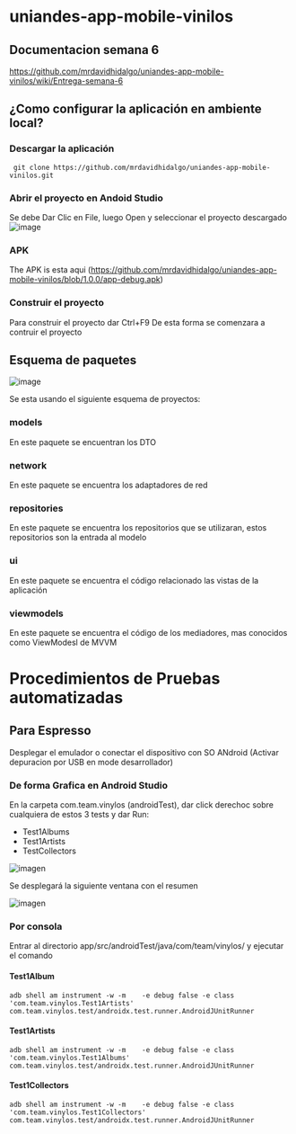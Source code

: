 # uniandes-app-mobile-vinilos


## Documentacion semana 6
https://github.com/mrdavidhidalgo/uniandes-app-mobile-vinilos/wiki/Entrega-semana-6


## ¿Como configurar la aplicación en ambiente local?

### Descargar la aplicación
`` 
git clone https://github.com/mrdavidhidalgo/uniandes-app-mobile-vinilos.git
`` 

### Abrir el proyecto en Andoid Studio

Se debe Dar Clic en File, luego Open y seleccionar el proyecto descargado
![image](https://user-images.githubusercontent.com/3289138/200223069-8af42413-96cc-4c44-820a-2eec1f88eedb.png)

### APK
The APK is esta aqui 
(https://github.com/mrdavidhidalgo/uniandes-app-mobile-vinilos/blob/1.0.0/app-debug.apk)

### Construir el proyecto
Para construir el proyecto dar Ctrl+F9
De esta forma se comenzara a contruir el proyecto

## Esquema de paquetes
![image](https://user-images.githubusercontent.com/3289138/200224255-2df61039-20fd-4714-a4ed-1e8adbf7c8d7.png)

Se esta usando el siguiente esquema de proyectos:

### models
  En este paquete se encuentran los DTO
### network
  En este paquete se encuentra los adaptadores de red
### repositories
  En este paquete se encuentra los repositorios que se utilizaran, estos repositorios son la entrada al modelo
### ui
  En este paquete se encuentra el código relacionado las vistas de la aplicación
### viewmodels
  En este paquete se encuentra el código de los mediadores, mas conocidos como ViewModesl de  MVVM


# Procedimientos de Pruebas automatizadas

## Para Espresso 
Desplegar el emulador o conectar el dispositivo con SO ANdroid (Activar depuracion por USB en mode desarrollador)


### De forma Grafica en Android Studio
En la carpeta com.team.vinylos (androidTest), dar click derechoc sobre cualquiera de estos 3 tests y dar Run:

* Test1Albums
* Test1Artists
* TestCollectors

![imagen](https://user-images.githubusercontent.com/98839764/200232283-7ec7b2d1-d8f2-4ab8-996a-1b6bcebe1403.png)

Se desplegará la siguiente ventana con el resumen

![imagen](https://user-images.githubusercontent.com/98839764/200232383-864b3cb1-f329-41c6-bf82-0f7671058d24.png)



### Por consola
Entrar al directorio app/src/androidTest/java/com/team/vinylos/
y ejecutar el comando

#### Test1Album
``
adb shell am instrument -w -m    -e debug false -e class 'com.team.vinylos.Test1Artists' com.team.vinylos.test/androidx.test.runner.AndroidJUnitRunner
``
#### Test1Artists
``
adb shell am instrument -w -m    -e debug false -e class 'com.team.vinylos.Test1Albums' com.team.vinylos.test/androidx.test.runner.AndroidJUnitRunner
``
#### Test1Collectors
``
adb shell am instrument -w -m    -e debug false -e class 'com.team.vinylos.Test1Collectors' com.team.vinylos.test/androidx.test.runner.AndroidJUnitRunner
``

